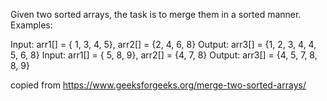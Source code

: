 Given two sorted arrays, the task is to merge them in a sorted manner.
Examples: 

Input: arr1[] = { 1, 3, 4, 5}, arr2[] = {2, 4, 6, 8} 
Output: arr3[] = {1, 2, 3, 4, 4, 5, 6, 8}
Input: arr1[] = { 5, 8, 9}, arr2[] = {4, 7, 8} 
Output: arr3[] = {4, 5, 7, 8, 8, 9} 

copied from https://www.geeksforgeeks.org/merge-two-sorted-arrays/
